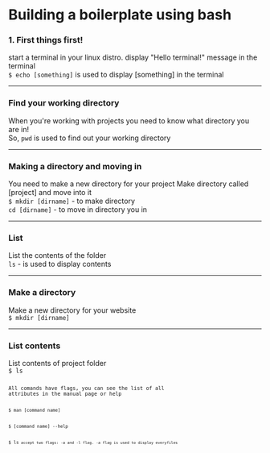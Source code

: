 <h1>Building a boilerplate using bash</h1>

<h3>1. First things first!</h3>
start a terminal in your linux distro.
display "Hello terminal!" message in the terminal
<br>
<code>$ echo [something]</code> is used to display [something] in the terminal 
<hr>

<h3>Find your working directory</h3>
When you're working with projects you need to know what directory you are in!
<br>
So, <code>pwd</code> is used to find out your working directory
<hr>

<h3>Making a directory and moving in</h3>
You need to make a new directory for your project
Make directory called [project] and move into it
<br>
<code>$ mkdir [dirname]</code> - to make directory
<br>
<code>cd [dirname]</code> - to move in directory you in 
<hr>

<h3>List</h3>
List the contents of the folder
<br>
<code>ls</code> - is used to display contents
<hr>

<h3>Make a directory</h3>
Make a new directory for your website
<br>
<code>$ mkdir [dirname]</code> 
<hr>

<h3>List contents</h3>
List contents of project folder
<br>
<code>$ ls<code>
<br>
All comands have flags, you can see the list of all
attributes in the manual page or help
<br>
<code>$ man [command name]</code>
<br>
<code>$ [command name] --help</code>
<br>
<code>$ ls<code> accept two flags: -a and -l flag. -a flag is used to display everyfiles 